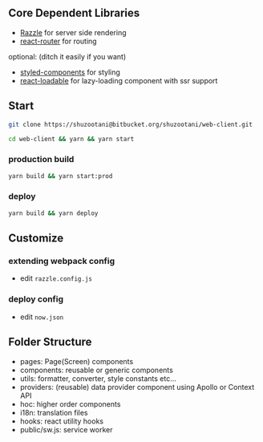 ## Core Dependent Libraries
- [Razzle](https://github.com/jaredpalmer/razzle) for server side rendering
- [react-router](https://github.com/ReactTraining/react-router) for routing

optional: (ditch it easily if you want)
- [styled-components](https://github.com/styled-components/styled-components) for styling
- [react-loadable](https://github.com/jamiebuilds/react-loadable) for lazy-loading component with ssr support

## Start

```sh
git clone https://shuzootani@bitbucket.org/shuzootani/web-client.git
```

```sh
cd web-client && yarn && yarn start
```

### production build

```sh
yarn build && yarn start:prod
```

### deploy

```sh
yarn build && yarn deploy
```

## Customize

### extending webpack config

- edit `razzle.config.js`

### deploy config

- edit `now.json`

## Folder Structure
- pages: Page(Screen) components
- components: reusable or generic components
- utils: formatter, converter, style constants etc...
- providers: (reusable) data provider component using Apollo or Context API
- hoc: higher order components
- i18n: translation files
- hooks: react utility hooks
- public/sw.js: service worker
